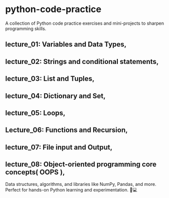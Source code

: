 # python-code-practice
A collection of Python code practice exercises and mini-projects to sharpen programming skills.

## lecture_01: Variables and Data Types,

## lecture_02: Strings and conditional statements, 

## lecture_03: List and Tuples, 

## lecture_04: Dictionary and Set, 

## lecture_05: Loops, 

## Lecture_06: Functions and Recursion, 

## lecture_07: File input and Output, 

## lecture_08: Object-oriented programming core concepts( OOPS ), 

Data structures, algorithms, and libraries like NumPy, Pandas, and more. Perfect for hands-on Python learning and experimentation. 🐍💻
